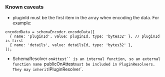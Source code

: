 ### Known caveats
- pluginId must be the first item in the array when encoding the data.
For example:
```
encodedData = schemaEncoder.encodeData([
  { name: 'pluginId', value: pluginId, type: 'bytes32' }, // pluginId is first
  { name: 'details', value: detailsId, type: 'bytes32' },
]);
```

- SchemaResolver `onAttest`` is an internal function, so an external function name `publicOnAttest` must be included in PluginResolvers. They may inherit `IPluginResolver`.